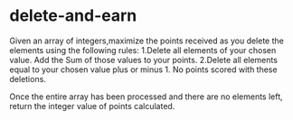 # delete-and-earn
Given an array of integers,maximize the points received as you delete the elements using the following rules:
 1.Delete all elements of your chosen value. Add the Sum of those values to your points.
 2.Delete all elements equal to your chosen value plus or minus 1. No points scored with these deletions.

Once the entire  array has been processed and there are no elements left, return the integer value of points calculated.
